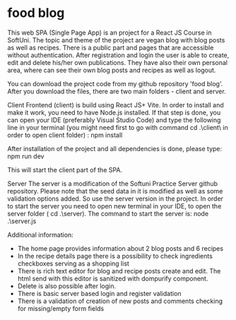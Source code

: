 # food blog
This web SPA (Single Page App) is an project for a React JS Course in SoftUni. The topic and theme of the project are vegan blog with blog posts as well as recipes. There is a public part and pages that are accessible without authentication. After registration and login the user is able to create, edit and delete his/her own publications. They have also their own personal area, where can see their own blog posts and recipes as well as logout.

You can download the project code from my github repository 'food blog'. After you download the files, there are two main folders - client and server.

Client
Frontend (client) is build using React JS+ Vite. In order to install and make it work, you need to have Node.js installed. If that step is done, you can open your IDE (preferably Visual Studio Code) and type the following line in your terminal (you might need first to go with command cd .\client\ in order to open client folder) :
npm install 

After installation of the project and all dependencies is done, please type:
npm run dev

This will start the client part of the SPA.

Server
The server is a modification of the Softuni Practice Server github repository. Please note that the seed data in it is modified as well as some validation options added. So use the server version in the project.
In order to start the server you need to open new terminal in your IDE, to open the server folder ( cd .\server\). The command to start the server is:
node .\server.js

Additional information:

- The home page provides information about 2 blog posts and 6 recipes
- In the recipe details page there is a possibility to check ingredients checkboxes serving as a shopping list
- There is rich text editor for blog and recipe posts create  and edit. The html send with this editor is sanitized with dompurify component. 
- Delete is also possible after login.
- There is basic server based login and register validation
- There is a validation of creation of new posts and comments checking for missing/empty form fields


